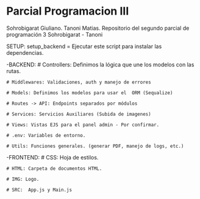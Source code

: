 # Parcial Programacion III
Sohrobigarat Giuliano. Tanoni Matias.
Repositorio del segundo parcial de programación 3 Sohrobigarat - Tanoni

SETUP: setup_backend = Ejecutar este script para instalar las dependencias.

-BACKEND:
    # Controllers: Definimos la lógica que une los modelos con las rutas.

    # Middlewares: Validaciones, auth y manejo de errores

    # Models: Definimos los modelos para usar el  ORM (Sequalize)

    # Routes -> API: Endpoints separados por módulos

    # Services: Servicios Auxiliares (Subida de imagenes)

    # Views: Vistas EJS para el panel admin - Por confirmar.

    # .env: Variables de entorno.

    # Utils: Funciones generales. (generar PDF, manejo de logs, etc.)

-FRONTEND:
    # CSS: Hoja de estilos.

    # HTML: Carpeta de documentos HTML.

    # IMG: Logo.

    # SRC:  App.js y Main.js